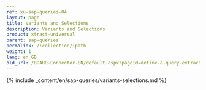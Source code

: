 ```yaml
---
ref: xu-sap-queries-04
layout: page
title: Variants and Selections
description: Variants and Selections
product: xtract-universal
parent: sap-queries
permalink: /:collection/:path
weight: 1
lang: en_GB
old_url: /BOARD-Connector-EN/default.aspx?pageid=define-a-query-extraction
---
```


{% include _content/en/sap-queries/variants-selections.md %}